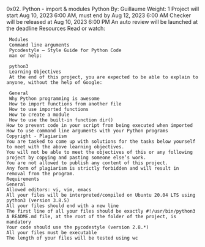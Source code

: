 0x02. Python - import & modules
Python
 By: Guillaume
  Weight: 1
   Project will start Aug 10, 2023 6:00 AM, must end by Aug 12, 2023 6:00 AM
    Checker will be released at Aug 10, 2023 6:00 PM
     An auto review will be launched at the deadline
     Resources
     Read or watch:

     Modules
     Command line arguments
     Pycodestyle – Style Guide for Python Code
     man or help:

     python3
     Learning Objectives
     At the end of this project, you are expected to be able to explain to anyone, without the help of Google:

     General
     Why Python programming is awesome
     How to import functions from another file
     How to use imported functions
     How to create a module
     How to use the built-in function dir()
	How to prevent code in your script from being executed when imported
	How to use command line arguments with your Python programs
	Copyright - Plagiarism
	You are tasked to come up with solutions for the tasks below yourself to meet with the above learning objectives.
	You will not be able to meet the objectives of this or any following project by copying and pasting someone else’s work.
	You are not allowed to publish any content of this project.
	Any form of plagiarism is strictly forbidden and will result in removal from the program.
	Requirements
	General
	Allowed editors: vi, vim, emacs
	All your files will be interpreted/compiled on Ubuntu 20.04 LTS using python3 (version 3.8.5)
	All your files should end with a new line
	The first line of all your files should be exactly #!/usr/bin/python3
	A README.md file, at the root of the folder of the project, is mandatory
	Your code should use the pycodestyle (version 2.8.*)
	All your files must be executable
	The length of your files will be tested using wc

